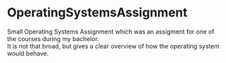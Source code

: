 # OperatingSystemsAssignment
Small Operating Systems Assignment which was an assigment for one of the courses during my bachelor. </br>
It is not that broad, but gives a clear overview of how the operating system would behave.
